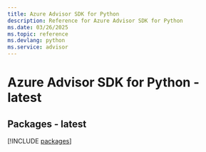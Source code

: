 ```yaml
---
title: Azure Advisor SDK for Python
description: Reference for Azure Advisor SDK for Python
ms.date: 03/26/2025
ms.topic: reference
ms.devlang: python
ms.service: advisor
---
```

# Azure Advisor SDK for Python - latest
## Packages - latest
[!INCLUDE [packages](advisor-index.md)]
